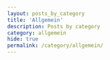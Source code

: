 ```yaml
---
layout: posts_by_category
title: 'Allgemein'
description: Posts by category
category: allgemein
hide: true
permalink: /category/allgemein/
---
```

